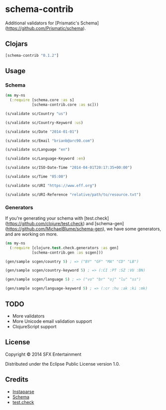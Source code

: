 # schema-contrib

Additional validators for [Prismatic's Schema]
(https://github.com/Prismatic/schema).

## Clojars

```clojure
[schema-contrib "0.1.2"]
```

## Usage

### Schema

```clojure
(ns my-ns
  (:require [schema.core :as s]
            [schema-contrib.core :as sc]))

(s/validate sc/Country "us")

(s/validate sc/Country-Keyword :us)

(s/validate sc/Date "2014-01-01")

(s/validate sc/Email "brianb@arc90.com")

(s/validate sc/Language "en")

(s/validate sc/Language-Keyword :en)

(s/validate sc/ISO-Date-Time "2014-04-01T20:17:35+00:00")

(s/validate sc/Time "05:00")

(s/validate sc/URI "https://www.eff.org")

(s/validate sc/URI-Reference "relative/path/to/resource.txt")
```

### Generators

If you're generating your schema with [test.check]
(https://github.com/clojure/test.check) and [schema-gen]
(https://github.com/MichaelBlume/schema-gen), we have some generators, and are
working on more.

```clojure
(ns my-ns
  (:require [clojure.test.check.generators :as gen]
            [schema-contrib.gen :as scgen]))

(gen/sample scgen/country 5) ; => ("BY" "GF" "MA" "CD" "LB")

(gen/sample scgen/country-keyword 5) ; => (:CI :PT :SZ :VU :BN)

(gen/sample scgen/language 5) ; => ("vo" "br" "oj" "lu" "ss")

(gen/sample scgen/language-keyword 5) ; => (:cr :hu :ak :ki :mk)
```

## TODO

* More validators
* More Unicode email validation support
* ClojureScript support

## License

Copyright © 2014 SFX Entertainment

Distributed under the Eclipse Public License version 1.0.

## Credits

* [Instaparse](https://github.com/Engelberg/instaparse)
* [Schema](https://github.com/prismatic/schema)
* [test.check](https://github.com/clojure/test.check)
